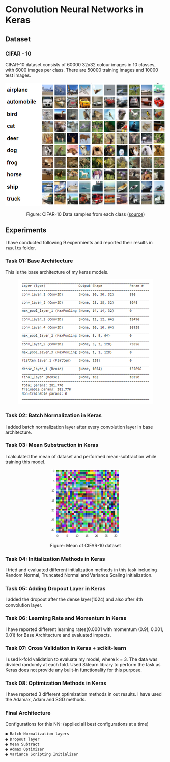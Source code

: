 # Convolution Neural Networks in Keras
## Dataset
### CIFAR - 10
CIFAR-10 dataset consists of 60000 32x32 colour images in 10 classes, with 6000 images per class. There are 50000 training images and 10000 test images.

<p align="center">
    <img src="./cifar-10-samples.png">
</p>
<p align="center">
Figure: CIFAR-10 Data samples from each class (<a href="https://www.cs.toronto.edu/~kriz/cifar.html">source</a>)
</p>

## Experiments
I have conducted following 9 expermients and reported their results in `results` folder.

### Task 01: Base Architecture
This is the base architecture of my keras models.

<p align="center">
<img src="./results/Task 01/model_01.png">
</p>

### Task 02: Batch Normalization in Keras
I added batch normalization layer after every convolution layer in base architecture.

### Task 03: Mean Substraction in Keras
I calculated the mean of dataset and performed mean-subtraction while training this model.

<p align="center">
    <img src="./results/Task 03/mean_sub_task_3.PNG">
</p>
<p align="center">
Figure: Mean of CIFAR-10 dataset
</p>

### Task 04: Initialization Methods in Keras
I tried and evaluated different initialization methods in this task including Random Normal, Truncated Normal and Variance Scaling initialization.

### Task 05: Adding Dropout Layer in Keras
I added the dropout after the dense layer(1024) and also after 4th convolution layer.

### Task 06: Learning Rate and Momentum in Keras
I have reported different learning rates(0.0001 with momentum (0.9), 0.001, 0.01) for Base Architecture and evaluated impacts.

### Task 07: Cross Validation in Keras + scikit-learn
I used k-fold validation to evaluate my model, where k = 3. The data was divided randomly at each fold. Used Sklearn library to perform the task as Keras does not provide any built-in functionality for this purpose.

### Task 08: Optimization Methods in Keras
I have reported 3 different optimization methods in out results. I have used the Adamax, Adam and SGD methods.

### Final Architecture
Configurations for this NN: (​applied all best configurations at a time​) 
    
    ● Batch-Normalization layers 
    ● Dropout layer 
    ● Mean Subtract  
    ● Admax Optimizer 
    ● Variance Scripting Initializer 
